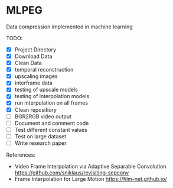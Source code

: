 # MLPEG

Data compression implemented in machine learning

TODO:
- [x] Project Directory
- [x] Download Data
- [x] Clean Data
- [x] temporal reconstruction
- [x] upscaling images
- [x] interframe data
- [x] testing of upscale models
- [x] testing of interpolation models
- [x] run interpolation on all frames
- [x] Clean repositiory
- [ ] BGR2RGB video output
- [ ] Document and comment code
- [ ] Test different constant values
- [ ] Test on large dataset
- [ ] Write research paper

References:
- Video Frame Interpolation via Adaptive Separable Convolution https://github.com/sniklaus/revisiting-sepconv
- Frame Interpolation for Large Motion https://film-net.github.io/


